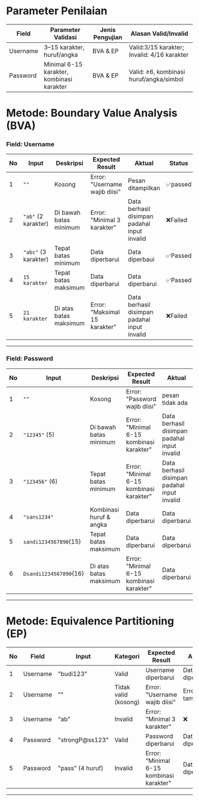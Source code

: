 # Parameter Penilaian 
| Field     | Parameter Validasi                     | Jenis Pengujian | Alasan Valid/Invalid                              |
| --------- | -------------------------------------- | --------------- | ------------------------------------------------- |
| Username  | 3–15 karakter, huruf/angka             | BVA & EP        | Valid:3/15 karakter; Invalid: 4/16 karakter      |
| Password  | Minimal 6-15 karakter, kombinasi karakter | BVA & EP        | Valid: ≥6, kombinasi huruf/angka/simbol           |


#  Metode: Boundary Value Analysis (BVA)

### Field: Username 
| No | Input                | Deskripsi                | Expected Result                 | Aktual                     | Status |
| -- | -------------------- | ---------------------- | ------------------------------- | ------------------------- |----|
| 1  | `""`                 | Kosong                 |  Error: "Username wajib diisi" | Pesan ditampilkan |     ✅passed                    |
| 2  | `"ab"` (2 karakter)  | Di bawah batas minimum |  Error: "Minimal 3 karakter"   | Data berhasil disimpan padahal input invalid  |❌Failed |
| 3  | `"abc"` (3 karakter) | Tepat batas minimum    |  Data diperbarui               |  Data diperbaui   | ✅Passed
| 4  | `15 karakter`        | Tepat batas maksimum   |  Data diperbarui                         | Data diperbarui|✅Passed                        |
| 5  | `21 karakter`        | Di atas batas maksimum |  Error: "Maksimal 15 karakter" |  Data berhasil disimpan padahal input invalid |❌Failed|

---

### Field: Password 
| No | Input            | Deskripsi                  | Expected Result                 | Aktual                    | Status |
| -- | ---------------- | ----------------------- | ------------------------------- | ------------------------- |----|
| 1  | `""`             | Kosong                  |  Error: "Password wajib diisi" | pesan tidak ada          | ❌Failed              |
| 2  | `"12345"` (5)  | Di bawah batas minimum  |  Error: "Minimal 6-15 kombinasi karakter"   | Data berhasil disimpan padahal input invalid |❌Failed |
| 3  | `"123456"` (6) | Tepat batas minimum     | Error: "Minimal 6-15 kombinasi karakter"                         | Data berhasil disimpan padahal input invalid     |❌Failed                    |
| 4  | `"sans1234"`     | Kombinasi huruf & angka | Data diperbarui                          | Data diperbarui    |✅Passed                         |
| 5  | `sandi1234567890`(15)    | Tepat batas maksimum    | Data diperbarui                           | Data diperbarui   | ✅Passed                         |
| 6  | `Dsandi1234567890`(16)    | Di atas batas maksimum  | Error: "Minimal 6-15 kombinasi karakter" | Data diperbarui   | ❌Failed                        |


---

#  Metode: Equivalence Partitioning (EP)

| No | Field    | Input            | Kategori                         | Expected Result                 | Aktual                    | Status |
| -- | -------- | ---------------- | -------------------------------- | ------------------------------- | ----- |----|
| 1  | Username | "budi123"        | Valid                            |  Username diperbarui           | Data diperbarui     |✅Passed|
| 2  | Username | ""               | Tidak valid (kosong)             |  Error: "Username wajib diisi" | Error tampil     |✅Passed|
| 3  | Username | "ab"             | Invalid |  Error: "Minimal 3 karakter"   | ❌     |Data diperbarui |❌Failed |
| 4  | Password | "strongP\@ss123" | Valid                            |  Password diperbarui           | Data diperbarui     |✅Passed|
| 5  | Password | "pass" (4 huruf) | Invalid     |  Error: "Minimal 6-15 kombinasi karakter"   |Data diperbarui     |❌Failed |



---


